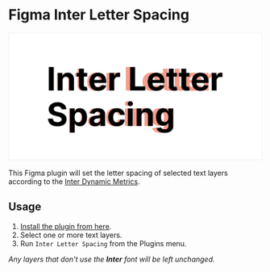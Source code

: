 # Figma Inter Letter Spacing

![](/cover.png)

This Figma plugin will set the letter spacing of selected text layers according to the [Inter Dynamic Metrics](https://rsms.me/inter/dynmetrics/).

## Usage

1. [Install the plugin from here](https://www.figma.com/community/plugin/795733302011238428/Inter-Letter-Spacing).
2. Select one or more text layers.
3. Run `Inter Letter Spacing` from the Plugins menu.

_Any layers that don't use the **Inter** font will be left unchanged._
